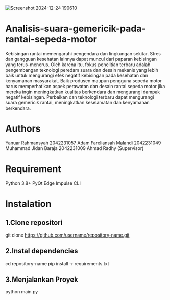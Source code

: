 ![Screenshot 2024-12-24 190610](https://github.com/user-attachments/assets/fa76bb08-7a49-4b96-9ebf-48a30295f4a2)

# Analisis-suara-gemericik-pada-rantai-sepeda-motor
Kebisingan rantai memengaruhi pengendara dan lingkungan sekitar. Stres dan gangguan kesehatan lainnya dapat muncul dari paparan kebisingan yang terus-menerus. Oleh karena itu, fokus penelitian terbaru adalah pengembangan teknologi peredam suara dan desain mekanis yang lebih baik untuk mengurangi efek negatif kebisingan pada kesehatan dan kenyamanan masyarakat.
Baik produsen maupun pengguna sepeda motor harus memperhatikan aspek perawatan dan desain rantai sepeda motor jika mereka ingin meningkatkan kualitas berkendara dan mengurangi dampak negatif kebisingan. Perbaikan dan teknologi terbaru dapat mengurangi suara gemericik rantai, meningkatkan keselamatan dan kenyamanan berkendara.

# Authors
Yanuar Rahmansyah 2042231057
Adam Fareliansah Malandi 2042231049
Muhammad Jidan Baraja 2042231009
Ahmad Radhy (Supervisor)

# Requirement
Python 3.8+
PyQt
Edge Impulse CLI

# Instalation
## 1.Clone repositori
git clone https://github.com/username/repository-name.git

## 2.Instal dependencies
cd repository-name
pip install -r requirements.txt

## 3.Menjalankan Proyek
python main.py

#
